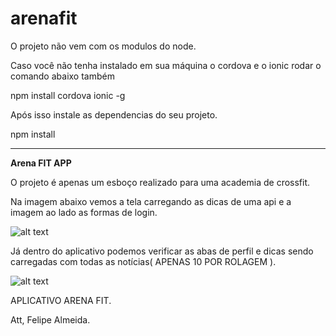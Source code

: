 ﻿# arenafit

O projeto não vem com os modulos do node.

Caso você não tenha instalado em sua máquina o cordova e o ionic rodar o comando abaixo também

npm install cordova ionic -g

Após isso instale as dependencias do seu projeto.

npm install

---------------------------------------------------------------------

<b>Arena FIT APP</b>

O projeto é apenas um esboço realizado para uma academia de crossfit.

Na imagem abaixo vemos a tela carregando as dicas de uma api e a imagem ao lado as formas de login.

![alt text](https://i.imgur.com/lfhCGXI.jpg?1)


Já dentro do aplicativo podemos verificar as abas de perfil e dicas sendo carregadas com todas as notícias( APENAS 10 POR ROLAGEM ).


![alt text](https://i.imgur.com/Pt1OzGX.jpg)



APLICATIVO ARENA FIT.

Att,
Felipe Almeida.
